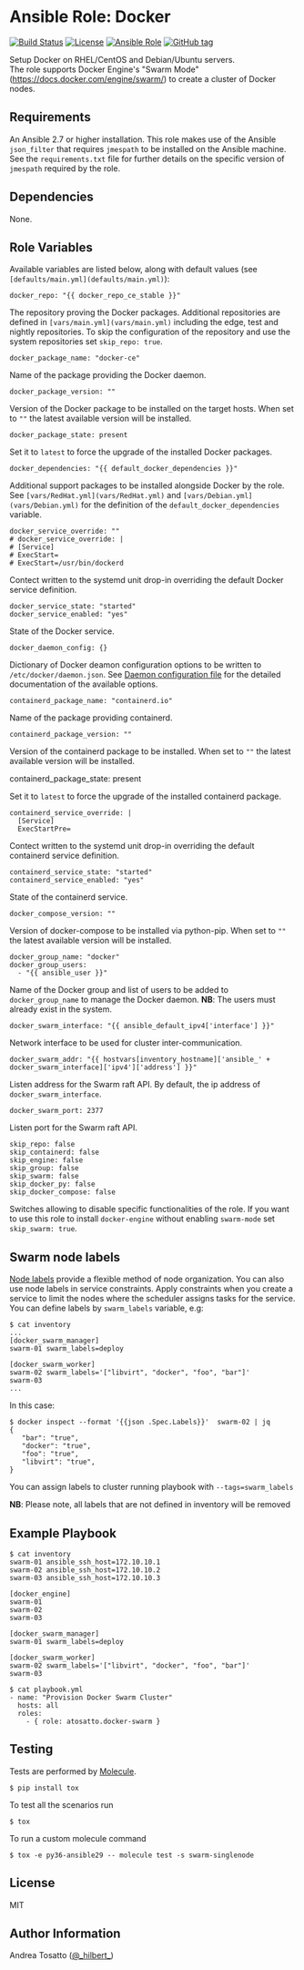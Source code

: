 Ansible Role: Docker
====================

[![Build Status](https://travis-ci.org/atosatto/ansible-dockerswarm.svg?branch=master)](https://travis-ci.org/atosatto/ansible-dockerswarm)
[![License](https://img.shields.io/badge/license-MIT%20License-brightgreen.svg)](https://opensource.org/licenses/MIT)
[![Ansible Role](http://img.shields.io/badge/galaxy-atosatto.docker--swarm-blue.svg?style=flat-square)](https://galaxy.ansible.com/atosatto/docker-swarm)
[![GitHub tag](https://img.shields.io/github/tag/atosatto/ansible-dockerswarm.svg)](https://github.com/atosatto/ansible-dockerswarm/tags)

Setup Docker on RHEL/CentOS and Debian/Ubuntu servers. <br />
The role supports Docker Engine's "Swarm Mode" (https://docs.docker.com/engine/swarm/) to create a cluster of Docker nodes.

Requirements
------------

An Ansible 2.7 or higher installation.
This role makes use of the Ansible `json_filter` that requires `jmespath` to be installed on the Ansible machine.
See the `requirements.txt` file for further details on the specific version of `jmespath` required by the role.

Dependencies
------------

None.

Role Variables
--------------

Available variables are listed below, along with default values (see `[defaults/main.yml](defaults/main.yml)`):

    docker_repo: "{{ docker_repo_ce_stable }}"

The repository proving the Docker packages.
Additional repositories are defined in `[vars/main.yml](vars/main.yml)` including the edge, test and nightly repositories.
To skip the configuration of the repository and use the system repositories set `skip_repo: true`.

    docker_package_name: "docker-ce"

Name of the package providing the Docker daemon.

    docker_package_version: ""

Version of the Docker package to be installed on the target hosts.
When set to `""` the latest available version will be installed.

    docker_package_state: present

Set it to `latest` to force the upgrade of the installed Docker packages.

    docker_dependencies: "{{ default_docker_dependencies }}"

Additional support packages to be installed alongside Docker by the role.
See `[vars/RedHat.yml](vars/RedHat.yml)` and `[vars/Debian.yml](vars/Debian.yml)` for the definition of the `default_docker_dependencies` variable.

    docker_service_override: ""
    # docker_service_override: |
    # [Service]
    # ExecStart=
    # ExecStart=/usr/bin/dockerd

Contect written to the systemd unit drop-in overriding
the default Docker service definition.

    docker_service_state: "started"
    docker_service_enabled: "yes"

State of the Docker service.

    docker_daemon_config: {}

Dictionary of Docker deamon configuration options to be written to `/etc/docker/daemon.json`.
See [Daemon configuration file](https://docs.docker.com/engine/reference/commandline/dockerd/#daemon-configuration-file) for the detailed documentation of the available options.

    containerd_package_name: "containerd.io"

Name of the package providing containerd.

    containerd_package_version: ""

Version of the containerd package to be installed.
When set to `""` the latest available version will be installed.

   containerd_package_state: present

Set it to `latest` to force the upgrade of the installed containerd package.

    containerd_service_override: |
      [Service]
      ExecStartPre=

Contect written to the systemd unit drop-in overriding
the default containerd service definition.

    containerd_service_state: "started"
    containerd_service_enabled: "yes"

State of the containerd service.

    docker_compose_version: ""

Version of docker-compose to be installed via python-pip.
When set to `""` the latest available version will be installed.

    docker_group_name: "docker"
    docker_group_users:
      - "{{ ansible_user }}"

Name of the Docker group and list of users to be added to `docker_group_name` to manage the Docker daemon.
**NB**: The users must already exist in the system.

    docker_swarm_interface: "{{ ansible_default_ipv4['interface'] }}"

Network interface to be used for cluster inter-communication.

    docker_swarm_addr: "{{ hostvars[inventory_hostname]['ansible_' + docker_swarm_interface]['ipv4']['address'] }}"

Listen address for the Swarm raft API.
By default, the ip address of `docker_swarm_interface`.

    docker_swarm_port: 2377

Listen port for the Swarm raft API.

    skip_repo: false
    skip_containerd: false
    skip_engine: false
    skip_group: false
    skip_swarm: false
    skip_docker_py: false
    skip_docker_compose: false

Switches allowing to disable specific functionalities of the role.
If you want to use this role to install `docker-engine` without enabling `swarm-mode` set `skip_swarm: true`.

Swarm node labels
-----------------

[Node labels](https://docs.docker.com/engine/swarm/manage-nodes/#add-or-remove-label-metadata) provide a
flexible method of node organization. You can also use node labels in service constraints.
Apply constraints when you create a service to limit the nodes where the scheduler assigns tasks for the service.
You can define labels by `swarm_labels` variable, e.g:

    $ cat inventory
    ...
    [docker_swarm_manager]
    swarm-01 swarm_labels=deploy

    [docker_swarm_worker]
    swarm-02 swarm_labels='["libvirt", "docker", "foo", "bar"]'
    swarm-03
    ...

In this case:

    $ docker inspect --format '{{json .Spec.Labels}}'  swarm-02 | jq
    {
       "bar": "true",
       "docker": "true",
       "foo": "true",
       "libvirt": "true",
    }

You can assign labels to cluster running playbook with `--tags=swarm_labels`

**NB**: Please note, all labels that are not defined in inventory will be removed

Example Playbook
----------------

    $ cat inventory
    swarm-01 ansible_ssh_host=172.10.10.1
    swarm-02 ansible_ssh_host=172.10.10.2
    swarm-03 ansible_ssh_host=172.10.10.3

    [docker_engine]
    swarm-01
    swarm-02
    swarm-03

    [docker_swarm_manager]
    swarm-01 swarm_labels=deploy

    [docker_swarm_worker]
    swarm-02 swarm_labels='["libvirt", "docker", "foo", "bar"]'
    swarm-03

    $ cat playbook.yml
    - name: "Provision Docker Swarm Cluster"
      hosts: all
      roles:
        - { role: atosatto.docker-swarm }

Testing
-------

Tests are performed by [Molecule](http://molecule.readthedocs.org/en/latest/).

    $ pip install tox

To test all the scenarios run

    $ tox

To run a custom molecule command

    $ tox -e py36-ansible29 -- molecule test -s swarm-singlenode

License
-------

MIT

## Author Information

Andrea Tosatto ([@\_hilbert\_](https://twitter.com/_hilbert_))
